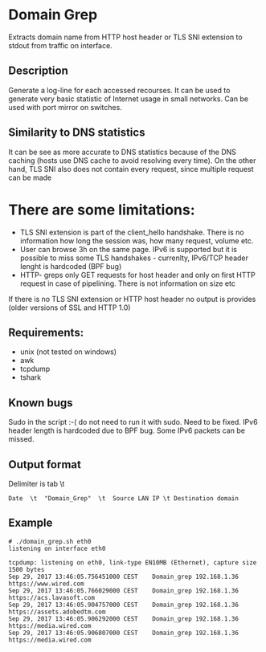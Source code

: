 ﻿# Domain Grep

Extracts domain name from HTTP host header or TLS SNI extension to stdout from traffic on interface. 
  
## Description
Generate a log-line for each accessed recourses. It can be used to generate very basic statistic of Internet usage in small networks. Can be used with port mirror on switches. 


## Similarity to DNS statistics
It can be see as more accurate to DNS statistics because of the DNS caching (hosts use DNS cache to avoid resolving every time). On the other hand, TLS SNI also does not contain every request, since multiple request can be made 


#  There are some limitations:  
- TLS SNI extension is part of the client_hello handshake. There is no information how long the session was, how many request, volume etc. 
- User can browse 3h on the same page. IPv6 is supported but it is possible to miss some TLS handshakes - currenlty, IPv6/TCP header lenght is hardcoded (BPF bug)
- HTTP- greps only GET requests for host header and only on first HTTP request in case of pipelining. There is not information on size etc 

 If there is no TLS SNI extension or HTTP host header no output is provides (older versions of SSL and HTTP 1.0)

##  Requirements: 
- unix (not tested on windows)
- awk 
- tcpdump
- tshark

## Known bugs 
 Sudo in the script :-( do not need to run it with sudo. Need to be fixed. IPv6 header length is hardcoded due to BPF bug. Some IPv6 packets can be missed.  


## Output format 

Delimiter is tab  \t 

	Date  \t  "Domain_Grep"  \t  Source LAN IP \t Destination domain

## Example 

```
# ./domain_grep.sh eth0
listening on interface eth0

tcpdump: listening on eth0, link-type EN10MB (Ethernet), capture size 1500 bytes
Sep 29, 2017 13:46:05.756451000 CEST	Domain_grep	192.168.1.36	https://www.wired.com
Sep 29, 2017 13:46:05.766029000 CEST	Domain_grep	192.168.1.36	https://acs.lavasoft.com
Sep 29, 2017 13:46:05.904757000 CEST	Domain_grep	192.168.1.36	https://assets.adobedtm.com
Sep 29, 2017 13:46:05.906292000 CEST	Domain_grep	192.168.1.36	https://media.wired.com
Sep 29, 2017 13:46:05.906807000 CEST	Domain_grep	192.168.1.36 	https://media.wired.com

```
